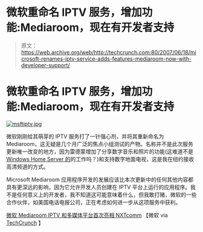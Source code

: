 # 微软重命名 IPTV 服务，增加功能:Mediaroom，现在有开发者支持 

> 原文：<https://web.archive.org/web/http://techcrunch.com:80/2007/06/18/microsoft-renames-iptv-service-adds-features-mediaroom-now-with-developer-support/>

# 微软重命名 IPTV 服务，增加功能:Mediaroom，现在有开发者支持

[![msftiptv.jpg](img/1e820dc7b2554069d14fb794aa641920.png)](https://web.archive.org/web/20210225133327/https://beta.techcrunch.com/wp-content/uploads/2007/06/msftiptv.jpg "msftiptv.jpg")

微软刚刚给其萌芽的 IPTV 服务打了一针强心剂，并将其重新命名为 Mediaroom，这无疑是几个月广泛的焦点小组测试的产物。名称并不是此次服务更新唯一改变的地方，因为雷德蒙增加了分享数字音乐和照片的功能(这难道不是 [Windows Home Server 的](https://web.archive.org/web/20210225133327/http://crunchgear.com/2007/01/08/windows-home-server-up-close-and-personal/)的工作吗？)和支持数字地面电视，这是我在纽约接收高清频道的方式。

Microsoft Mediaroom 应用程序开发的发展应该比本次更新中的任何其他内容都具有更深远的影响，因为它允许开发人员创建在 IPTV 平台上运行的应用程序。我不是任何意义上的开发者，我不知道这可能意味着什么，但我敢打赌，微软的一些合作伙伴，如美国电话电报公司，正在考虑如何进一步从这项服务中获利。

[微软 Mediaroom IPTV 和多媒体平台首次亮相 NXTcomm](https://web.archive.org/web/20210225133327/http://www.microsoft.com/presspass/press/2007/jun07/06-17NXTDebutPR.mspx) 【微软 via [TechCrunch](https://web.archive.org/web/20210225133327/http://www.beta.techcrunch.com/2007/06/17/micrsoft-iptv-now-microsoft-mediaroom/) 】
